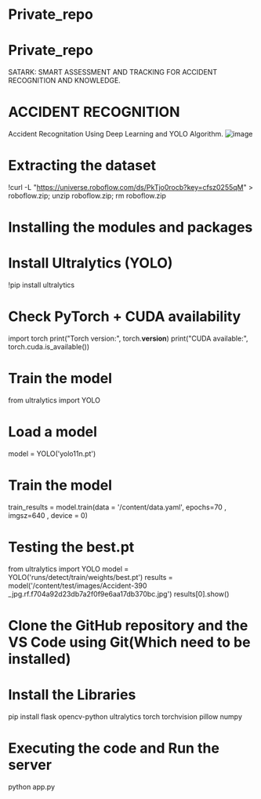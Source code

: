 # Private_repo
# Private_repo
SATARK: SMART ASSESSMENT AND TRACKING FOR ACCIDENT RECOGNITION AND KNOWLEDGE.
# ACCIDENT RECOGNITION
Accident Recognitation Using Deep Learning and YOLO Algorithm.
![image](https://github.com/user-attachments/assets/1e8b142a-8b4c-4a71-b3f0-4439181fa61e)

# Extracting the dataset
!curl -L "https://universe.roboflow.com/ds/PkTjo0rocb?key=cfsz0255qM" > roboflow.zip; unzip roboflow.zip; rm roboflow.zip
# Installing the modules and packages
# Install Ultralytics (YOLO)
!pip install ultralytics
# Check PyTorch + CUDA availability
import torch
print("Torch version:", torch.__version__)
print("CUDA available:", torch.cuda.is_available())
# Train the model
from ultralytics import YOLO
# Load a model
model = YOLO('yolo11n.pt')
# Train the model
train_results = model.train(data = '/content/data.yaml', epochs=70 , 
imgsz=640 , device = 0)
# Testing the best.pt
from ultralytics import YOLO
model = YOLO('runs/detect/train/weights/best.pt')
results = model('/content/test/images/Accident-390
_jpg.rf.f704a92d23db7a2f0f9e6aa17db370bc.jpg')
results[0].show()
# Clone the GitHub repository and the VS Code using Git(Which need to be installed)
# Install the Libraries
pip install flask opencv-python ultralytics torch torchvision pillow numpy
# Executing the code and Run the server
python app.py
